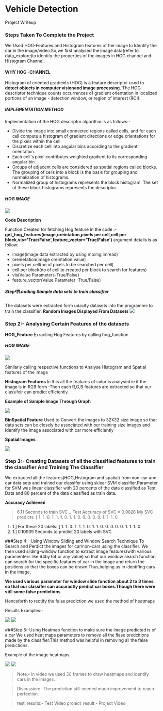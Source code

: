 # Vehicle Detection
Project Writeup

### Steps Taken To Complete the Project

We Used HOG-Features and Histogram features of the image to Identify the car in the image/video.So,we first analysed the image data(refer to data_explore)to identify the properties of the images in HOG channel and Histogram Channel.

#### WHY HOG -CHANNEL
Histogram of oriented gradients (HOG) is a feature descriptor used to **detect objects in computer visionand image processing**. The HOG descriptor technique counts occurrences of gradient orientation in localized portions of an image - detection window, or region of interest (ROI).
##### IMPLEMENTATION METHOD

Implementation of the HOG descriptor algorithm is as follows:-

- Divide the image into small connected regions called cells, and for each cell compute a histogram of gradient directions or edge orientations for the pixels within the cell.
- Discretize each cell into angular bins according to the gradient orientation.
- Each cell's pixel contributes weighted gradient to its corresponding angular bin.
- Groups of adjacent cells are considered as spatial regions called blocks. The grouping of cells into a block is the basis for grouping and normalization of histograms.
- Normalized group of histograms represents the block histogram. The set of these block histograms represents the descriptor.
##### HOG IMAGE
![](show/1.png)

**Code Description**

Function Created for fetching Hog feature in the code :-
**get_hog_features(image,oreintation,pixels per cell,cell per block,vis='True/False',feature_vector='True/False')**
argument details is as follow:


- image(image data extracted by using mpimg.imread)
- oreinetation(image oreintation value)
- pixels per cell(no of pixels to be searched per cell)
- cell per block(no of cell to created per block to search for features)
- vis(Value Parameters-True/False)
- feature_vector(Value Parameter -True/False)


##### Step:-1:Loading Sample data sets to train classifier

The datasets were extracted form udacity datasets into the programme to train the classifier.
**Random Images Displayed From Datasets**
![](show/download.png)	

### Step 2:- Analysing Certain Features of the datasets
**HOG_Feature**
Exracting Hog Features by calling hog_function

##### HOG IMAGE
![](show/1.png)

Similarly calling respective functions to Analyse Histogram and Spatial features of the image

**Histogram Features**
In this all the features of color is analysed ie if the image is in RGB form -Then each R,G,B features are extracted so that our classifeir can predict efficiently.

**Example of Sample Image Through Graph**

![](show/3.png)

**BinSpatial Feature**
Used to Convert the images to 32X32 size image so that data sets can be closely be associated with our training size images and identify the image associated with car more efficiently 

**Spatial Images**

![](show/4.png)


### Step 3:- Creating Datasets of all the classified features to train the classifier And Training The Classifier
We extracted all the features(HOG,Histogram and spatial) from non-car and car data sets and trained our classifer using sklear SVM classifier.Parameter for SVM was linear classifier with 20 percents of the data classified as Test Data and 80 percent of the data classified as train data.

**Accuracy Achieved**
> 6.11 Seconds to train SVC...
Test Accuracy of SVC =  0.9828
My SVC predicts:  [ 1.  1.  0.  1.  1.  1.  0.  1.  1.  0.  0.  0.  0.  0.  1.  1.  1.  0.
  1.  1.]
For these 20 labels:  [ 1.  1.  0.  1.  1.  1.  0.  1.  1.  0.  0.  0.  0.  0.  1.  1.  1.  0.
  1.  1.]
0.10939 Seconds to predict 20 labels with SVC

###Step 4:- Using Window Sliding and Window Search Technique To Search and Perdict the images for car/non-cars using the classifier.
We then used sliding-window function to extract image features(with various paramenters like 64by 64 or any value) so that our window search function can search for the specific features of car in the image and return the positions so that the boxes can be drawn.Thus,helping us in identifing cars in the image.

**We used various parameter for window slide function about 2 to 3 times so that our classifer can accuractly predict car boxes.Though there were still some false predictions**

Henceforth to rectify the false prediction we used the method of heatmaps   

Results Examples:-

![](show/8.png)
![](show/9.png)
 
###Step 5:-Using Heatmap function to make sure the image predicted is of a car
We used heat maps parameters to remove all the flase predcitions made by the classifier.This method was helpful in removing all the false predictions.

Example of the image heatmaps

![](show/10.png)
![](show/11.png)


> Note:- In video we used 30 frames to draw heatmaps and identify cars in the images.
 
>Discussion:- The prediction still needed much improvement to reach perfection.



> test_results:- Test Video
> project_result:- Project Video